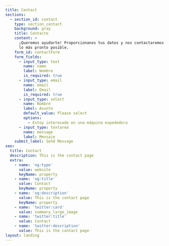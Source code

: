 ```yaml
---
title: Contact
sections:
  - section_id: contact
    type: section_contact
    background: gray
    title: Contacto
    content: >
      ¡Queremos ayudarte! Proporcionanos tus datos y nos contactaremos contigo
      lo más pronto posible.
    form_id: contactForm
    form_fields:
      - input_type: text
        name: name
        label: Nombre
        is_required: true
      - input_type: email
        name: email
        label: Email
        is_required: true
      - input_type: select
        name: Nombre
        label: Asunto
        default_value: Please select
        options:
          - Estoy interesado en una máquina expededora
      - input_type: textarea
        name: message
        label: Mensaje
    submit_label: Send Message
seo:
  title: Contact
  description: This is the contact page
  extra:
    - name: 'og:type'
      value: website
      keyName: property
    - name: 'og:title'
      value: Contact
      keyName: property
    - name: 'og:description'
      value: This is the contact page
      keyName: property
    - name: 'twitter:card'
      value: summary_large_image
    - name: 'twitter:title'
      value: Contact
    - name: 'twitter:description'
      value: This is the contact page
layout: landing
---
```

